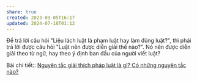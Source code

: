 ```yaml
---
share: true
created: 2023-09-05T16:17
updated: 2024-07-18T01:12
---
```

Để trả lời câu hỏi "Liệu lách luật là phạm luật hay làm đúng luật?", thì phải trả lời được câu hỏi "Luật nên được diễn giải thế nào?". Nó nên được diễn giải theo từ ngữ, hay theo ý định ban đầu của người viết luật?

Bài chi tiết:: [Nguyên tắc giải thích pháp luật là gì? Có những nguyên tắc nào?](https://luatminhkhue.vn/nguyen-tac-giai-thich-phap-luat.aspx)